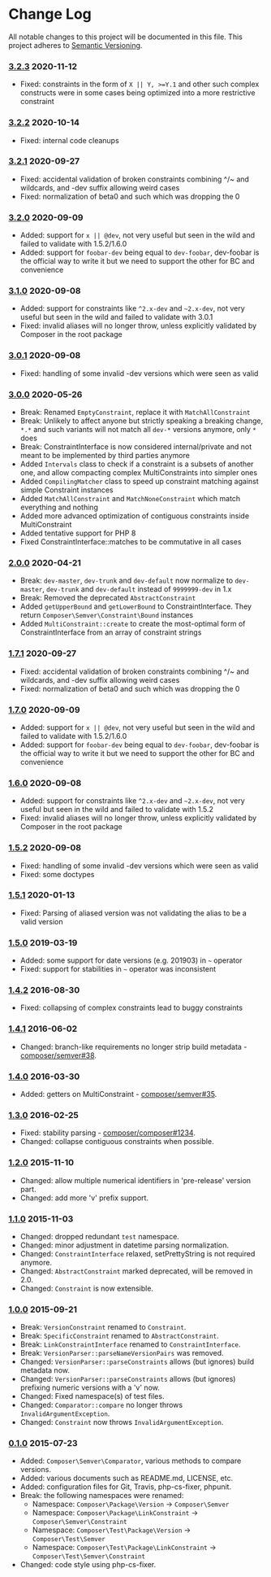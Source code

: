 # Change Log

All notable changes to this project will be documented in this file.
This project adheres to [Semantic Versioning](http://semver.org/).

### [3.2.3] 2020-11-12

  * Fixed: constraints in the form of `X || Y, >=Y.1` and other such complex constructs were in some cases being optimized into a more restrictive constraint

### [3.2.2] 2020-10-14

  * Fixed: internal code cleanups

### [3.2.1] 2020-09-27

  * Fixed: accidental validation of broken constraints combining ^/~ and wildcards, and -dev suffix allowing weird cases
  * Fixed: normalization of beta0 and such which was dropping the 0

### [3.2.0] 2020-09-09

  * Added: support for `x || @dev`, not very useful but seen in the wild and failed to validate with 1.5.2/1.6.0
  * Added: support for `foobar-dev` being equal to `dev-foobar`, dev-foobar is the official way to write it but we need to support the other for BC and convenience

### [3.1.0] 2020-09-08

  * Added: support for constraints like `^2.x-dev` and `~2.x-dev`, not very useful but seen in the wild and failed to validate with 3.0.1
  * Fixed: invalid aliases will no longer throw, unless explicitly validated by Composer in the root package

### [3.0.1] 2020-09-08

  * Fixed: handling of some invalid -dev versions which were seen as valid

### [3.0.0] 2020-05-26

  * Break: Renamed `EmptyConstraint`, replace it with `MatchAllConstraint`
  * Break: Unlikely to affect anyone but strictly speaking a breaking change, `*.*` and such variants will not match all `dev-*` versions anymore, only `*` does
  * Break: ConstraintInterface is now considered internal/private and not meant to be implemented by third parties anymore
  * Added `Intervals` class to check if a constraint is a subsets of another one, and allow compacting complex MultiConstraints into simpler ones
  * Added `CompilingMatcher` class to speed up constraint matching against simple Constraint instances
  * Added `MatchAllConstraint` and `MatchNoneConstraint` which match everything and nothing
  * Added more advanced optimization of contiguous constraints inside MultiConstraint
  * Added tentative support for PHP 8
  * Fixed ConstraintInterface::matches to be commutative in all cases

### [2.0.0] 2020-04-21

  * Break: `dev-master`, `dev-trunk` and `dev-default` now normalize to `dev-master`, `dev-trunk` and `dev-default` instead of `9999999-dev` in 1.x
  * Break: Removed the deprecated `AbstractConstraint`
  * Added `getUpperBound` and `getLowerBound` to ConstraintInterface. They return `Composer\Semver\Constraint\Bound` instances
  * Added `MultiConstraint::create` to create the most-optimal form of ConstraintInterface from an array of constraint strings

### [1.7.1] 2020-09-27

  * Fixed: accidental validation of broken constraints combining ^/~ and wildcards, and -dev suffix allowing weird cases
  * Fixed: normalization of beta0 and such which was dropping the 0

### [1.7.0] 2020-09-09

  * Added: support for `x || @dev`, not very useful but seen in the wild and failed to validate with 1.5.2/1.6.0
  * Added: support for `foobar-dev` being equal to `dev-foobar`, dev-foobar is the official way to write it but we need to support the other for BC and convenience

### [1.6.0] 2020-09-08

  * Added: support for constraints like `^2.x-dev` and `~2.x-dev`, not very useful but seen in the wild and failed to validate with 1.5.2
  * Fixed: invalid aliases will no longer throw, unless explicitly validated by Composer in the root package

### [1.5.2] 2020-09-08

  * Fixed: handling of some invalid -dev versions which were seen as valid
  * Fixed: some doctypes

### [1.5.1] 2020-01-13

  * Fixed: Parsing of aliased version was not validating the alias to be a valid version

### [1.5.0] 2019-03-19

  * Added: some support for date versions (e.g. 201903) in `~` operator
  * Fixed: support for stabilities in `~` operator was inconsistent

### [1.4.2] 2016-08-30

  * Fixed: collapsing of complex constraints lead to buggy constraints

### [1.4.1] 2016-06-02

  * Changed: branch-like requirements no longer strip build metadata - [composer/semver#38](https://github.com/composer/semver/pull/38).

### [1.4.0] 2016-03-30

  * Added: getters on MultiConstraint - [composer/semver#35](https://github.com/composer/semver/pull/35).

### [1.3.0] 2016-02-25

  * Fixed: stability parsing - [composer/composer#1234](https://github.com/composer/composer/issues/4889).
  * Changed: collapse contiguous constraints when possible.

### [1.2.0] 2015-11-10

  * Changed: allow multiple numerical identifiers in 'pre-release' version part.
  * Changed: add more 'v' prefix support.

### [1.1.0] 2015-11-03

  * Changed: dropped redundant `test` namespace.
  * Changed: minor adjustment in datetime parsing normalization.
  * Changed: `ConstraintInterface` relaxed, setPrettyString is not required anymore.
  * Changed: `AbstractConstraint` marked deprecated, will be removed in 2.0.
  * Changed: `Constraint` is now extensible.

### [1.0.0] 2015-09-21

  * Break: `VersionConstraint` renamed to `Constraint`.
  * Break: `SpecificConstraint` renamed to `AbstractConstraint`.
  * Break: `LinkConstraintInterface` renamed to `ConstraintInterface`.
  * Break: `VersionParser::parseNameVersionPairs` was removed.
  * Changed: `VersionParser::parseConstraints` allows (but ignores) build metadata now.
  * Changed: `VersionParser::parseConstraints` allows (but ignores) prefixing numeric versions with a 'v' now.
  * Changed: Fixed namespace(s) of test files.
  * Changed: `Comparator::compare` no longer throws `InvalidArgumentException`.
  * Changed: `Constraint` now throws `InvalidArgumentException`.

### [0.1.0] 2015-07-23

  * Added: `Composer\Semver\Comparator`, various methods to compare versions.
  * Added: various documents such as README.md, LICENSE, etc.
  * Added: configuration files for Git, Travis, php-cs-fixer, phpunit.
  * Break: the following namespaces were renamed:
    - Namespace: `Composer\Package\Version` -> `Composer\Semver`
    - Namespace: `Composer\Package\LinkConstraint` -> `Composer\Semver\Constraint`
    - Namespace: `Composer\Test\Package\Version` -> `Composer\Test\Semver`
    - Namespace: `Composer\Test\Package\LinkConstraint` -> `Composer\Test\Semver\Constraint`
  * Changed: code style using php-cs-fixer.

[3.2.3]: https://github.com/composer/semver/compare/3.2.2...3.2.3
[3.2.2]: https://github.com/composer/semver/compare/3.2.1...3.2.2
[3.2.1]: https://github.com/composer/semver/compare/3.2.0...3.2.1
[3.2.0]: https://github.com/composer/semver/compare/3.1.0...3.2.0
[3.1.0]: https://github.com/composer/semver/compare/3.0.1...3.1.0
[3.0.1]: https://github.com/composer/semver/compare/3.0.0...3.0.1
[3.0.0]: https://github.com/composer/semver/compare/2.0.0...3.0.0
[2.0.0]: https://github.com/composer/semver/compare/1.5.1...2.0.0
[1.7.1]: https://github.com/composer/semver/compare/1.7.0...1.7.1
[1.7.0]: https://github.com/composer/semver/compare/1.6.0...1.7.0
[1.6.0]: https://github.com/composer/semver/compare/1.5.2...1.6.0
[1.5.2]: https://github.com/composer/semver/compare/1.5.1...1.5.2
[1.5.1]: https://github.com/composer/semver/compare/1.5.0...1.5.1
[1.5.0]: https://github.com/composer/semver/compare/1.4.2...1.5.0
[1.4.2]: https://github.com/composer/semver/compare/1.4.1...1.4.2
[1.4.1]: https://github.com/composer/semver/compare/1.4.0...1.4.1
[1.4.0]: https://github.com/composer/semver/compare/1.3.0...1.4.0
[1.3.0]: https://github.com/composer/semver/compare/1.2.0...1.3.0
[1.2.0]: https://github.com/composer/semver/compare/1.1.0...1.2.0
[1.1.0]: https://github.com/composer/semver/compare/1.0.0...1.1.0
[1.0.0]: https://github.com/composer/semver/compare/0.1.0...1.0.0
[0.1.0]: https://github.com/composer/semver/compare/5e0b9a4da...0.1.0
